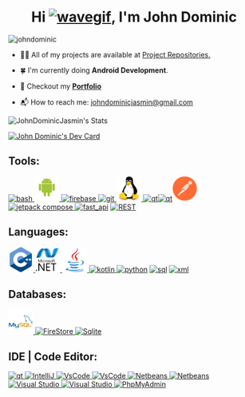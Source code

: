 <h1 align="center">Hi <a href="https://emoji.gg/emoji/wavegif_1860"><img src="https://emoji.gg/assets/emoji/wavegif_1860.gif" width="64px" height="64px" alt="wavegif"></a>, I'm John Dominic</h1>

<p align="left"> <img src="https://komarev.com/ghpvc/?username=johndominic&label=Profile%20views&color=0e75b6&style=flat" alt="johndominic" /> </p>



- 👨‍💻 All of my projects are available at <a href="https://github.com/JohnDominicJasmin?tab=repositories">Project Repositories.</a>

- 🍀 I'm currently doing <strong>Android Development</strong>.

- 👨‍ Checkout my <a href = "https://john-dominic.netlify.app/" /> <b>Portfolio</b> </a>

- 📬 How to reach me: <a href ="https://mail.google.com/mail/"> johndominicjasmin@gmail.com</a>

![JohnDominicJasmin's Stats](https://github-readme-stats.vercel.app/api?username=JohnDominicJasmin&theme=gruvbox&show_icons=true&hide_border=false&count_private=true)

<a href="https://app.daily.dev/johndominic"><img src="https://api.daily.dev/devcards/c4127bbd29774a229e662543e16d5eb6.png?r=sdx" width="330" alt="John Dominic's Dev Card"/></a>

<!-- <h3 align="left">Languages and Tools:</h3> -->
<p align="left"> 


<!-- 










 -->

</p>

<p align="left"> 


 

<h2 align="left">Tools:</h2>
  
 <a href="https://www.gnu.org/software/bash/" target="_blank"> <img src="https://cdn.icon-icons.com/icons2/350/PNG/512/bash_36261.png" alt="bash" width="50" height="50"/> </a><a href="https://developer.android.com" target="_blank">
<img src="https://raw.githubusercontent.com/devicons/devicon/master/icons/android/android-original-wordmark.svg" alt="android" width="50" height="50"/> </a> <a href="https://firebase.google.com/" target="_blank"> <img src="https://www.vectorlogo.zone/logos/firebase/firebase-icon.svg" alt="firebase" width="50" height="50"/> </a><a href="https://git-scm.com/" target="_blank"> <img src="https://www.vectorlogo.zone/logos/git-scm/git-scm-icon.svg" alt="git" width="50" height="50"/> </a> <a href="https://www.linux.org/" target="_blank"> <img src="https://raw.githubusercontent.com/devicons/devicon/master/icons/linux/linux-original.svg" alt="linux" width="50" height="50"/> </a> 
<a href="https://gradle.org/" target="_blank"> <img src="https://iconape.com/wp-content/files/vf/348927/png/gradle-logo.png" alt="qt" width="50" height="50"/></a><a href="https://www.figma.com/" target="_blank"><img src="https://cdn.iconscout.com/icon/free/png-256/figma-2296071-1912030.png" alt="qt" width="50" height="50"/></a><a href="https://www.postman.com/" target="_blank"><img src="https://raw.githubusercontent.com/JohnDominicJasmin/JohnDominicJasmin/06e127fdf5196f1604e00b494c6ea93bc8c128b7/postman-icon.svg" alt="postman" width="50" height="50"/></a>
<a href="https://developer.android.com/jetpack/compose?gclsrc=ds&gclsrc=ds" target="_blank"><img
src = "https://3.bp.blogspot.com/-VVp3WvJvl84/X0Vu6EjYqDI/AAAAAAAAPjU/ZOMKiUlgfg8ok8DY8Hc-ocOvGdB0z86AgCLcBGAsYHQ/s1600/jetpack%2Bcompose%2Bicon_RGB.png" alt = "jetpack compose" width = "50" height = "50"/></a><a href = "https://fastapi.tiangolo.com/" target = "_blank"> <img src = "https://cdn.worldvectorlogo.com/logos/fastapi.svg" alt = "fast_api" width = "50" height = "50"/></a>      <a href="https://www.redhat.com/en/topics/api/what-is-a-rest-api" target="_blank"> <img src="https://okli.in/wp-content/uploads/2021/04/resticon-removebg-preview.png" alt="REST" width="50" height="50"/> </a>


 
 <h2 align="left">Languages:</h2>

 <a href="https://www.w3schools.com/cpp/" target="_blank"> <img src="https://raw.githubusercontent.com/devicons/devicon/master/icons/cplusplus/cplusplus-original.svg" alt="cplusplus" width="50" height="50"/> </a> <a href="https://dotnet.microsoft.com/" target="_blank"> <img src="https://raw.githubusercontent.com/devicons/devicon/master/icons/dot-net/dot-net-original-wordmark.svg" alt="dotnet" width="50" height="50"/> </a> <a href="https://www.java.com" target="_blank"> <img src="https://raw.githubusercontent.com/devicons/devicon/master/icons/java/java-original.svg" alt="java" width="50" height="50"/> </a> <a href="https://kotlinlang.org" target="_blank"> <img src="https://www.vectorlogo.zone/logos/kotlinlang/kotlinlang-icon.svg" alt="kotlin" width="50" height="50"/> </a> <a href = "https://www.python.org/" target = "_blank"> <img src = "https://cdn3.iconfinder.com/data/icons/logos-and-brands-adobe/512/267_Python-512.png" alt = "python" width = "50" height = "50"/></a> <a href = "https://www.w3schools.com/sql/" target = "_blank"> <img src = "https://icons-for-free.com/download-icon-file+sql+icon-1320183612970878250_512.png" alt = "sql" width = "50" height = "50"/></a>
 <a href = "https://www.w3schools.com/xml/xml_whatis.asp" target = "_blank"> <img src = "https://icons-for-free.com/iconfiles/png/512/file+xml+icon-1320183613266774856.png" alt = "xml" width = "50" height = "50"/></a>




  <h2 align="left">Databases:</h2>

   <a href="https://www.mysql.com/" target="_blank"> <img src="https://raw.githubusercontent.com/devicons/devicon/master/icons/mysql/mysql-original-wordmark.svg" alt="mysql" width="50" height="50"/> </a><a href="https://firebase.google.com/docs/firestore" target="_blank"> <img src="https://seeklogo.com/images/F/firestore-logo-3828671CC5-seeklogo.com.png" alt="FireStore" width="50" height="50"/> </a><a href="https://www.sqlite.org/index.html" target="_blank"> <img src="https://upload.wikimedia.org/wikipedia/commons/thumb/9/97/Sqlite-square-icon.svg/1200px-Sqlite-square-icon.svg.png" alt="Sqlite" width="50" height="50"/> </a>

<h2 align="left">IDE | Code Editor:</h2>
<a href="https://www.qt.io/" target="_blank"> <img src="https://upload.wikimedia.org/wikipedia/commons/0/0b/Qt_logo_2016.svg" alt="qt" width="50" height="50"/> </a>
   <a href="https://www.jetbrains.com/idea/" target="_blank"> <img src="https://upload.wikimedia.org/wikipedia/commons/thumb/9/9c/IntelliJ_IDEA_Icon.svg/1024px-IntelliJ_IDEA_Icon.svg.png" alt="IntelliJ" width="50" height="50"/> </a> <a href="https://code.visualstudio.com/" target="_blank"> <img src="https://upload.wikimedia.org/wikipedia/commons/thumb/9/9a/Visual_Studio_Code_1.35_icon.svg/2048px-Visual_Studio_Code_1.35_icon.svg.png" alt="VsCode" width="50" height="50"/> </a><a href="https://www.jetbrains.com/datagrip/" target="_blank"> <img src="https://cdn.freebiesupply.com/logos/large/2x/datagrip-icon-logo-svg-vector.svg" alt="VsCode" width="50" height="50"/> </a><a href="https://netbeans.apache.org/" target="_blank"> <img src="https://upload.wikimedia.org/wikipedia/commons/thumb/9/98/Apache_NetBeans_Logo.svg/1776px-Apache_NetBeans_Logo.svg.png" alt="Netbeans" width="50" height="50"/> </a><a href="https://developer.android.com/studio" target="_blank"> <img src="https://2.bp.blogspot.com/-tzm1twY_ENM/XlCRuI0ZkRI/AAAAAAAAOso/BmNOUANXWxwc5vwslNw3WpjrDlgs9PuwQCLcBGAsYHQ/s1600/pasted%2Bimage%2B0.png" alt="Netbeans" width="50" height="50"/> </a>
   <a href="https://visualstudio.microsoft.com/" target="_blank"> <img src="https://icons-for-free.com/iconfiles/png/512/2015+microsoft+visualstudio+icon-1320192290698095218.png" alt="Visual Studio" width="50" height="50"/> </a>
     <a href="https://www.mysql.com/products/workbench/" target="_blank"> <img src="https://dashboard.snapcraft.io/site_media/appmedia/2020/04/mysql-workbench.png" alt="Visual Studio" width="50" height="50"/> </a>
          <a href="https://www.phpmyadmin.net/" target="_blank"> <img src="https://upload.wikimedia.org/wikipedia/commons/thumb/2/2f/PhpMyAdmin_logo_2010_hidef.svg/640px-PhpMyAdmin_logo_2010_hidef.svg.png" alt="PhpMyAdmin" width="50" height="50"/> </a>
 



</p>

